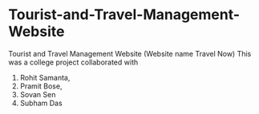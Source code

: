 # Tourist-and-Travel-Management-Website
Tourist and Travel Management Website (Website name Travel Now)
This was a college project collaborated with 
1. Rohit Samanta,
2. Pramit Bose,
3. Sovan Sen
4. Subham Das
